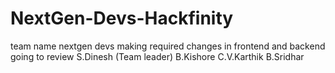 # NextGen-Devs-Hackfinity
team name nextgen devs
making required changes in frontend and backend 
going to review
S.Dinesh (Team leader)
B.Kishore
C.V.Karthik
B.Sridhar
